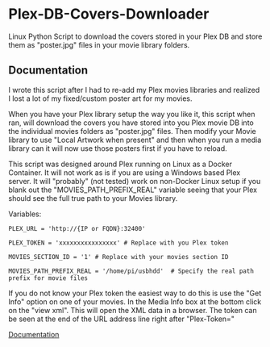 
# Plex-DB-Covers-Downloader

Linux Python Script to download the covers stored in your Plex DB and store them as "poster.jpg" files in your movie library folders.


## Documentation

I wrote this script after I had to re-add my Plex movies libraries and realized I lost a lot of my fixed/custom poster art for my movies.  

When you have your Plex library setup the way you like it, this script when ran, will download the covers you have stored into you Plex movie DB into the individual movies folders as "poster.jpg" files.  Then modify your Movie library to use "Local Artwork when present" and then when you run a media library can it will now use those posters first if you have to reload.

This script was designed around Plex running on Linux as a Docker Container.  It will not work as is if you are using a Windows based Plex server.  It will "probably" (not tested) work on non-Docker Linux setup if you blank out the "MOVIES_PATH_PREFIX_REAL" variable seeing that your Plex should see the full true path to your Movies library.

Variables:

    PLEX_URL = 'http://{IP or FQDN}:32400'

    PLEX_TOKEN = 'xxxxxxxxxxxxxxxx' # Replace with you Plex token
    
    MOVIES_SECTION_ID = '1' # Replace with your movies section ID
    
    MOVIES_PATH_PREFIX_REAL = '/home/pi/usbhdd'  # Specify the real path prefix for movie files

If you do not know your Plex token the easiest way to do this is use the "Get Info" option on one of your movies.  In the Media Info box at the bottom click on the "view xml".  This will open the XML data in a browser.  The token can be seen at the end of the URL address line right after "Plex-Token="

[Documentation](https://linktodocumentation)
